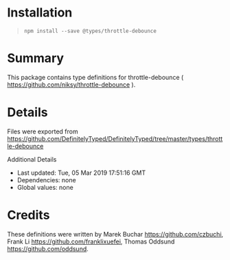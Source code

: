 # Installation
> `npm install --save @types/throttle-debounce`

# Summary
This package contains type definitions for throttle-debounce ( https://github.com/niksy/throttle-debounce ).

# Details
Files were exported from https://github.com/DefinitelyTyped/DefinitelyTyped/tree/master/types/throttle-debounce

Additional Details
 * Last updated: Tue, 05 Mar 2019 17:51:16 GMT
 * Dependencies: none
 * Global values: none

# Credits
These definitions were written by Marek Buchar <https://github.com/czbuchi>, Frank Li <https://github.com/franklixuefei>, Thomas Oddsund <https://github.com/oddsund>.
